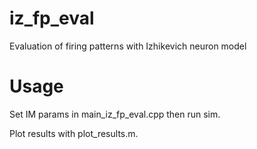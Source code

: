 # iz_fp_eval
Evaluation of firing patterns with Izhikevich neuron model

# Usage
Set IM params in main_iz_fp_eval.cpp then run sim.

Plot results with plot_results.m.